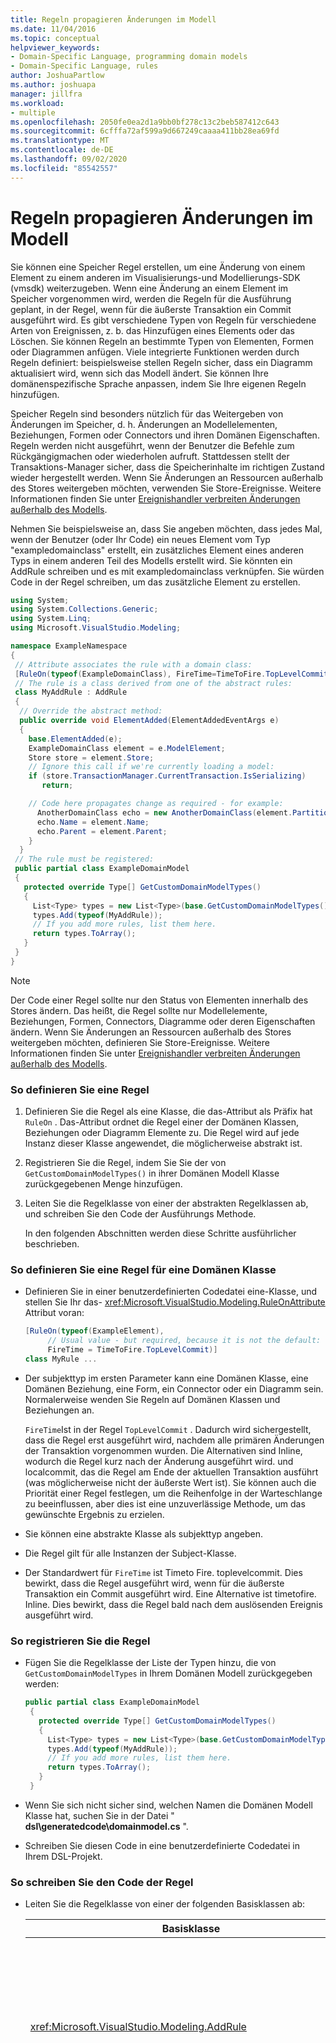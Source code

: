 ```yaml
---
title: Regeln propagieren Änderungen im Modell
ms.date: 11/04/2016
ms.topic: conceptual
helpviewer_keywords:
- Domain-Specific Language, programming domain models
- Domain-Specific Language, rules
author: JoshuaPartlow
ms.author: joshuapa
manager: jillfra
ms.workload:
- multiple
ms.openlocfilehash: 2050fe0ea2d1a9bb0bf278c13c2beb587412c643
ms.sourcegitcommit: 6cfffa72af599a9d667249caaaa411bb28ea69fd
ms.translationtype: MT
ms.contentlocale: de-DE
ms.lasthandoff: 09/02/2020
ms.locfileid: "85542557"
---
```

# <a name="rules-propagate-changes-within-the-model"></a>Regeln propagieren Änderungen im Modell
Sie können eine Speicher Regel erstellen, um eine Änderung von einem Element zu einem anderen im Visualisierungs-und Modellierungs-SDK (vmsdk) weiterzugeben. Wenn eine Änderung an einem Element im Speicher vorgenommen wird, werden die Regeln für die Ausführung geplant, in der Regel, wenn für die äußerste Transaktion ein Commit ausgeführt wird. Es gibt verschiedene Typen von Regeln für verschiedene Arten von Ereignissen, z. b. das Hinzufügen eines Elements oder das Löschen. Sie können Regeln an bestimmte Typen von Elementen, Formen oder Diagrammen anfügen. Viele integrierte Funktionen werden durch Regeln definiert: beispielsweise stellen Regeln sicher, dass ein Diagramm aktualisiert wird, wenn sich das Modell ändert. Sie können Ihre domänenspezifische Sprache anpassen, indem Sie Ihre eigenen Regeln hinzufügen.

 Speicher Regeln sind besonders nützlich für das Weitergeben von Änderungen im Speicher, d. h. Änderungen an Modellelementen, Beziehungen, Formen oder Connectors und ihren Domänen Eigenschaften. Regeln werden nicht ausgeführt, wenn der Benutzer die Befehle zum Rückgängigmachen oder wiederholen aufruft. Stattdessen stellt der Transaktions-Manager sicher, dass die Speicherinhalte im richtigen Zustand wieder hergestellt werden. Wenn Sie Änderungen an Ressourcen außerhalb des Stores weitergeben möchten, verwenden Sie Store-Ereignisse. Weitere Informationen finden Sie unter [Ereignishandler verbreiten Änderungen außerhalb des Modells](../modeling/event-handlers-propagate-changes-outside-the-model.md).

 Nehmen Sie beispielsweise an, dass Sie angeben möchten, dass jedes Mal, wenn der Benutzer (oder Ihr Code) ein neues Element vom Typ "exampledomainclass" erstellt, ein zusätzliches Element eines anderen Typs in einem anderen Teil des Modells erstellt wird. Sie könnten ein AddRule schreiben und es mit exampledomainclass verknüpfen. Sie würden Code in der Regel schreiben, um das zusätzliche Element zu erstellen.

```csharp
using System;
using System.Collections.Generic;
using System.Linq;
using Microsoft.VisualStudio.Modeling;

namespace ExampleNamespace
{
 // Attribute associates the rule with a domain class:
 [RuleOn(typeof(ExampleDomainClass), FireTime=TimeToFire.TopLevelCommit)]
 // The rule is a class derived from one of the abstract rules:
 class MyAddRule : AddRule
 {
  // Override the abstract method:
  public override void ElementAdded(ElementAddedEventArgs e)
  {
    base.ElementAdded(e);
    ExampleDomainClass element = e.ModelElement;
    Store store = element.Store;
    // Ignore this call if we're currently loading a model:
    if (store.TransactionManager.CurrentTransaction.IsSerializing)
       return;

    // Code here propagates change as required - for example:
      AnotherDomainClass echo = new AnotherDomainClass(element.Partition);
      echo.Name = element.Name;
      echo.Parent = element.Parent;
    }
  }
 // The rule must be registered:
 public partial class ExampleDomainModel
 {
   protected override Type[] GetCustomDomainModelTypes()
   {
     List<Type> types = new List<Type>(base.GetCustomDomainModelTypes());
     types.Add(typeof(MyAddRule));
     // If you add more rules, list them here.
     return types.ToArray();
   }
 }
}
```

> [!NOTE]
> Der Code einer Regel sollte nur den Status von Elementen innerhalb des Stores ändern. Das heißt, die Regel sollte nur Modellelemente, Beziehungen, Formen, Connectors, Diagramme oder deren Eigenschaften ändern. Wenn Sie Änderungen an Ressourcen außerhalb des Stores weitergeben möchten, definieren Sie Store-Ereignisse. Weitere Informationen finden Sie unter [Ereignishandler verbreiten Änderungen außerhalb des Modells](../modeling/event-handlers-propagate-changes-outside-the-model.md).

### <a name="to-define-a-rule"></a>So definieren Sie eine Regel

1. Definieren Sie die Regel als eine Klasse, die das-Attribut als Präfix hat `RuleOn` . Das-Attribut ordnet die Regel einer der Domänen Klassen, Beziehungen oder Diagramm Elemente zu. Die Regel wird auf jede Instanz dieser Klasse angewendet, die möglicherweise abstrakt ist.

2. Registrieren Sie die Regel, indem Sie Sie der von `GetCustomDomainModelTypes()` in ihrer Domänen Modell Klasse zurückgegebenen Menge hinzufügen.

3. Leiten Sie die Regelklasse von einer der abstrakten Regelklassen ab, und schreiben Sie den Code der Ausführungs Methode.

   In den folgenden Abschnitten werden diese Schritte ausführlicher beschrieben.

### <a name="to-define-a-rule-on-a-domain-class"></a>So definieren Sie eine Regel für eine Domänen Klasse

- Definieren Sie in einer benutzerdefinierten Codedatei eine-Klasse, und stellen Sie Ihr das- <xref:Microsoft.VisualStudio.Modeling.RuleOnAttribute> Attribut voran:

    ```csharp
    [RuleOn(typeof(ExampleElement),
         // Usual value - but required, because it is not the default:
         FireTime = TimeToFire.TopLevelCommit)]
    class MyRule ...

    ```

- Der subjekttyp im ersten Parameter kann eine Domänen Klasse, eine Domänen Beziehung, eine Form, ein Connector oder ein Diagramm sein. Normalerweise wenden Sie Regeln auf Domänen Klassen und Beziehungen an.

     `FireTime`Ist in der Regel `TopLevelCommit` . Dadurch wird sichergestellt, dass die Regel erst ausgeführt wird, nachdem alle primären Änderungen der Transaktion vorgenommen wurden. Die Alternativen sind Inline, wodurch die Regel kurz nach der Änderung ausgeführt wird. und localcommit, das die Regel am Ende der aktuellen Transaktion ausführt (was möglicherweise nicht der äußerste Wert ist). Sie können auch die Priorität einer Regel festlegen, um die Reihenfolge in der Warteschlange zu beeinflussen, aber dies ist eine unzuverlässige Methode, um das gewünschte Ergebnis zu erzielen.

- Sie können eine abstrakte Klasse als subjekttyp angeben.

- Die Regel gilt für alle Instanzen der Subject-Klasse.

- Der Standardwert für `FireTime` ist Timeto Fire. toplevelcommit. Dies bewirkt, dass die Regel ausgeführt wird, wenn für die äußerste Transaktion ein Commit ausgeführt wird. Eine Alternative ist timetofire. Inline. Dies bewirkt, dass die Regel bald nach dem auslösenden Ereignis ausgeführt wird.

### <a name="to-register-the-rule"></a>So registrieren Sie die Regel

- Fügen Sie die Regelklasse der Liste der Typen hinzu, die von `GetCustomDomainModelTypes` in Ihrem Domänen Modell zurückgegeben werden:

    ```csharp
    public partial class ExampleDomainModel
     {
       protected override Type[] GetCustomDomainModelTypes()
       {
         List<Type> types = new List<Type>(base.GetCustomDomainModelTypes());
         types.Add(typeof(MyAddRule));
         // If you add more rules, list them here.
         return types.ToArray();
       }
     }

    ```

- Wenn Sie sich nicht sicher sind, welchen Namen die Domänen Modell Klasse hat, suchen Sie in der Datei " **dsl\generatedcode\domainmodel.cs** ".

- Schreiben Sie diesen Code in eine benutzerdefinierte Codedatei in Ihrem DSL-Projekt.

### <a name="to-write-the-code-of-the-rule"></a>So schreiben Sie den Code der Regel

- Leiten Sie die Regelklasse von einer der folgenden Basisklassen ab:

  | Basisklasse | Trigger |
  |-|-|
  | <xref:Microsoft.VisualStudio.Modeling.AddRule> | Ein Element, ein Link oder eine Form wird hinzugefügt.<br /><br /> Verwenden Sie diese Informationen, um neue Beziehungen zusätzlich zu neuen Elementen zu erkennen. |
  | <xref:Microsoft.VisualStudio.Modeling.ChangeRule> | Ein Domänen Eigenschafts Wert wurde geändert. Das Method-Argument stellt die alten und neuen Werte bereit.<br /><br /> Bei Formen wird diese Regel ausgelöst, wenn die integrierte `AbsoluteBounds` Eigenschaft geändert wird, wenn die Form verschoben wird.<br /><br /> In vielen Fällen ist es bequemer, `OnValueChanged` oder `OnValueChanging` im Eigenschaften Handler zu überschreiben. Diese Methoden werden unmittelbar vor und nach der Änderung aufgerufen. Im Gegensatz dazu wird die Regel am Ende der Transaktion ausgeführt. Weitere Informationen finden Sie unter [Domänen Eigenschafts Wert-Änderungs Handler](../modeling/domain-property-value-change-handlers.md). **Hinweis:**  Diese Regel wird nicht ausgelöst, wenn ein Link erstellt oder gelöscht wird. Schreiben Sie stattdessen einen `AddRule` und einen `DeleteRule` für die Domänen Beziehung. |
  | <xref:Microsoft.VisualStudio.Modeling.DeletingRule> | Wird ausgelöst, wenn ein Element oder Link im Begriff ist, gelöscht zu werden. Die Eigenschaft "ModelElement. islösch" ist bis zum Ende der Transaktion "true". |
  | <xref:Microsoft.VisualStudio.Modeling.DeleteRule> | Wird ausgeführt, wenn ein Element oder ein Link gelöscht wurde. Die Regel wird ausgeführt, nachdem alle anderen Regeln ausgeführt wurden, einschließlich Delta ingrules. ModelElement. IsDeleted ist false, und ModelElement. IsDeleted ist "true". Damit eine nachfolgende Rückgängig-Aktion zulässig ist, wird das Element nicht tatsächlich aus dem Arbeitsspeicher entfernt, sondern aus "Store. Element Directory" entfernt. |
  | <xref:Microsoft.VisualStudio.Modeling.MoveRule> | Ein Element wird von einer Speicher Partition in eine andere verschoben.<br /><br /> (Beachten Sie, dass dies nicht mit der grafischen Position einer Form verknüpft ist.) |
  | <xref:Microsoft.VisualStudio.Modeling.RolePlayerChangeRule> | Diese Regel gilt nur für Domänen Beziehungen. Sie wird ausgelöst, wenn Sie ein Modellelement explizit an beide Enden eines Links zuweisen. |
  | <xref:Microsoft.VisualStudio.Modeling.RolePlayerPositionChangeRule> | Wird ausgelöst, wenn die Reihenfolge von Verknüpfungen zu oder von einem Element mithilfe der Methoden "muvebefore" oder "muvedeindex" in einem Link geändert wird. |
  | <xref:Microsoft.VisualStudio.Modeling.TransactionBeginningRule> | Wird ausgeführt, wenn eine Transaktion erstellt wird. |
  | <xref:Microsoft.VisualStudio.Modeling.TransactionCommittingRule> | Wird ausgeführt, wenn ein Commit für die Transaktion ausgeführt wird. |
  | <xref:Microsoft.VisualStudio.Modeling.TransactionRollingBackRule> | Wird ausgeführt, wenn ein Rollback für die Transaktion ausgeführt wird. |

- Jede Klasse verfügt über eine Methode, die Sie überschreiben. Geben `override` Sie Ihre Klasse ein, um Sie zu ermitteln. Der-Parameter dieser Methode identifiziert das Element, das geändert wird.

  Beachten Sie die folgenden Punkte zu Regeln:

1. Der Satz von Änderungen in einer Transaktion löst möglicherweise viele Regeln aus. Normalerweise werden die Regeln ausgeführt, wenn für die äußerste Transaktion ein Commit ausgeführt wird. Sie werden in einer nicht angegebenen Reihenfolge ausgeführt.

2. Eine Regel wird immer innerhalb einer Transaktion ausgeführt. Daher ist es nicht erforderlich, eine neue Transaktion zu erstellen, um Änderungen vorzunehmen.

3. Regeln werden nicht ausgeführt, wenn für eine Transaktion ein Rollback ausgeführt wird oder wenn die rückgängig-oder Redo-Vorgänge ausgeführt werden. Mit diesen Vorgängen wird der gesamte Inhalt des Stores auf den vorherigen Zustand zurückgesetzt. Wenn die Regel den Zustand von etwas außerhalb des Stores ändert, wird die Synchronisierung mit dem Speicherinhalt daher möglicherweise nicht synchron gehalten. Um den Zustand außerhalb des Stores zu aktualisieren, ist es besser, Ereignisse zu verwenden. Weitere Informationen finden Sie unter [Ereignishandler verbreiten Änderungen außerhalb des Modells](../modeling/event-handlers-propagate-changes-outside-the-model.md).

4. Einige Regeln werden ausgeführt, wenn ein Modell aus einer Datei geladen wird. Verwenden Sie, um zu bestimmen, ob das Laden oder speichern gerade ausgeführt wird `store.TransactionManager.CurrentTransaction.IsSerializing` .

5. Wenn der Code Ihrer Regel weitere Regel Trigger erstellt, werden Sie am Ende der auslösenden Liste hinzugefügt und vor Abschluss der Transaktion ausgeführt. Deletedrules werden nach allen anderen Regeln ausgeführt. Eine Regel kann mehrmals für jede Änderung in einer Transaktion ausgeführt werden.

6. Um Informationen an und von Regeln zu übergeben, können Sie Informationen in der speichern `TransactionContext` . Dabei handelt es sich nur um ein Wörterbuch, das während der Transaktion beibehalten wird. Sie wird verworfen, wenn die Transaktion endet. Die Ereignis Argumente in jeder Regel ermöglichen den Zugriff darauf. Beachten Sie, dass Regeln nicht in einer vorhersagbaren Reihenfolge ausgeführt werden.

7. Verwenden Sie Regeln, nachdem Sie andere Alternativen geprüft haben. Wenn Sie z. b. eine Eigenschaft aktualisieren möchten, wenn sich ein Wert ändert, sollten Sie eine berechnete Eigenschaft verwenden. Wenn Sie die Größe oder Position einer Form einschränken möchten, verwenden Sie eine `BoundsRule` . Wenn Sie auf eine Änderung in einem Eigenschafts Wert reagieren möchten, fügen Sie `OnValueChanged` der-Eigenschaft einen-Handler hinzu. Weitere Informationen finden Sie unter [reagieren auf und](../modeling/responding-to-and-propagating-changes.md)weitergeben von Änderungen.

## <a name="example"></a>Beispiel
 Im folgenden Beispiel wird eine-Eigenschaft aktualisiert, wenn eine Domänen Beziehung zum Verknüpfen von zwei Elementen instanziiert wird. Die Regel wird nicht nur ausgelöst, wenn der Benutzer einen Link in einem Diagramm erstellt, sondern auch, wenn der Programmcode einen Link erstellt.

 Um dieses Beispiel zu testen, erstellen Sie eine DSL mithilfe der Lösungs Vorlage für den Task Fluss, und fügen Sie den folgenden Code in eine Datei im DSL-Projekt ein. Erstellen Sie die Projekt Mappe, und führen Sie Sie aus, und öffnen Sie die Beispieldatei im debugprojekt. Zeichnen Sie einen Kommentar Link zwischen einer Kommentar Form und einem Flow-Element. Der Text im Kommentar ändert sich in Bericht über das letzte Element, mit dem Sie eine Verbindung hergestellt haben.

 In der Praxis würden Sie in der Regel eine DeleteRule für jedes AddRule schreiben.

```csharp
using System;
using System.Collections.Generic;
using System.Linq;
using System.Text;
using Microsoft.VisualStudio.Modeling;

namespace Company.TaskRuleExample
{

  [RuleOn(typeof(CommentReferencesSubjects))]
  public class RoleRule : AddRule
  {

    public override void ElementAdded(ElementAddedEventArgs e)
    {
      base.ElementAdded(e);
      CommentReferencesSubjects link = e.ModelElement as CommentReferencesSubjects;
      Comment comment = link.Comment;
      FlowElement subject = link.Subject;
      Transaction current = link.Store.TransactionManager.CurrentTransaction;
      // Don't want to run when we're just loading from file:
      if (current.IsSerializing) return;
      comment.Text = "Flow has " + subject.FlowTo.Count + " outgoing connections";
    }

  }

  public partial class TaskRuleExampleDomainModel
  {
    protected override Type[] GetCustomDomainModelTypes()
    {
      List<Type> types = new List<Type>(base.GetCustomDomainModelTypes());
      types.Add(typeof(RoleRule));
      return types.ToArray();
    }
  }

}
```

## <a name="see-also"></a>Weitere Informationen

- [Ereignishandler propagieren Änderungen außerhalb des Modells](../modeling/event-handlers-propagate-changes-outside-the-model.md)